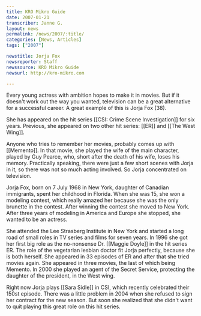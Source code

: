 ```yaml
---
title: KRO Mikro Guide
date: 2007-01-21
transcriber: Janne G.
layout: news
permalink: /news/2007/:title/
categories: [News, Articles]
tags: ["2007"]

newstitle: Jorja Fox
newsreporter: Staff
newssource: KRO Mikro Guide
newsurl: http://kro-mikro.com

---
```


Every young actress with ambition hopes to make it in movies. But if it doesn't work out the way you wanted, television can be a great alternative for a successful career. A great example of this is Jorja Fox (38).

She has appeared on the hit series [[CSI: Crime Scene Investigation]] for six years. Previous, she appeared on two other hit series: [[ER]] and [[The West Wing]].

Anyone who tries to remember her movies, probably comes up with [[Memento]]. In that movie, she played the wife of the main character, played by Guy Pearce, who, short after the death of his wife, loses his memory. Practically speaking, there were just a few short scenes with Jorja in it, so there was not so much acting involved. So Jorja concentrated on television.

Jorja Fox, born on 7 July 1968 in New York, daughter of Canadian immigrants, spent her childhood in Florida. When she was 15, she won a modeling contest, which really amazed her because she was the only brunette in the contest. After winning the contest she moved to New York. After three years of modeling in America and Europe she stopped, she wanted to be an actress.

She attended the Lee Strasberg Institute in New York and started a long road of small roles in TV series and films for seven years. In 1996 she got her first big role as the no-nonsense Dr. [[Maggie Doyle]] in the hit series ER. The role of the vegetarian lesbian doctor fit Jorja perfectly, because she is both herself. She appeared in 33 episodes of ER and after that she tried movies again. She appeared in three movies, the last of which being Memento. In 2000 she played an agent of the Secret Service, protecting the daughter of the president, in the West wing.

Right now Jorja plays [[Sara Sidle]] in CSI, which recently celebrated their 150st episode. There was a little problem in 2004 when she refused to sign her contract for the new season. But soon she realized that she didn't want to quit playing this great role on this hit series.
